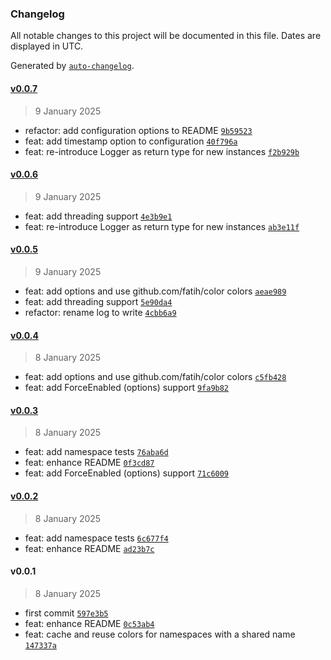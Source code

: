 ### Changelog

All notable changes to this project will be documented in this file. Dates are displayed in UTC.

Generated by [`auto-changelog`](https://github.com/CookPete/auto-changelog).

#### [v0.0.7](https://github.com/sev-wtf/debugo/compare/v0.0.6...v0.0.7)

> 9 January 2025

- refactor: add configuration options to README [`9b59523`](https://github.com/sev-wtf/debugo/commit/9b595234c763b5c8603e023a5737acae0de552ba)
- feat: add timestamp option to configuration [`40f796a`](https://github.com/sev-wtf/debugo/commit/40f796aeb50e5afd46f11a502ae8b851ec119cd4)
- feat: re-introduce Logger as return type for new instances [`f2b929b`](https://github.com/sev-wtf/debugo/commit/f2b929bdd0a219b38e2c7255ee0b8950137fc364)

#### [v0.0.6](https://github.com/sev-wtf/debugo/compare/v0.0.5...v0.0.6)

> 9 January 2025

- feat: add threading support [`4e3b9e1`](https://github.com/sev-wtf/debugo/commit/4e3b9e188c03c8b7124a5ce81e8f8d1150628795)
- feat: re-introduce Logger as return type for new instances [`ab3e11f`](https://github.com/sev-wtf/debugo/commit/ab3e11f695c188792fdef3a4dde9a0949997a9e6)

#### [v0.0.5](https://github.com/sev-wtf/debugo/compare/v0.0.4...v0.0.5)

> 9 January 2025

- feat: add options and use github.com/fatih/color colors [`aeae989`](https://github.com/sev-wtf/debugo/commit/aeae989ceef05df4f165575cfb9ad20348099e27)
- feat: add threading support [`5e90da4`](https://github.com/sev-wtf/debugo/commit/5e90da48dfa3720a8370f39eda73943bbb3b2850)
- refactor: rename log to write [`4cbb6a9`](https://github.com/sev-wtf/debugo/commit/4cbb6a9ff154ce0d1ed255a7c18e3e44ddbb3abd)

#### [v0.0.4](https://github.com/sev-wtf/debugo/compare/v0.0.3...v0.0.4)

> 8 January 2025

- feat: add options and use github.com/fatih/color colors [`c5fb428`](https://github.com/sev-wtf/debugo/commit/c5fb428d6b22f0f93d510730ef2ab7f712a20a86)
- feat: add ForceEnabled (options) support [`9fa9b82`](https://github.com/sev-wtf/debugo/commit/9fa9b82cbbd0a1066a586684fa854383956875eb)

#### [v0.0.3](https://github.com/sev-wtf/debugo/compare/v0.0.2...v0.0.3)

> 8 January 2025

- feat: add namespace tests [`76aba6d`](https://github.com/sev-wtf/debugo/commit/76aba6de2efe903d2ce9a43fdaef846b9216fa7c)
- feat: enhance README [`0f3cd87`](https://github.com/sev-wtf/debugo/commit/0f3cd87611056f53d6fbdaf2b98ee509d6cbc71e)
- feat: add ForceEnabled (options) support [`71c6009`](https://github.com/sev-wtf/debugo/commit/71c600920f8e6a8cdaf3b17a8ad3f189d3789c4f)

#### [v0.0.2](https://github.com/sev-wtf/debugo/compare/v0.0.1...v0.0.2)

> 8 January 2025

- feat: add namespace tests [`6c677f4`](https://github.com/sev-wtf/debugo/commit/6c677f4aed7b0de686f4aff8928668359ff215f8)
- feat: enhance README [`ad23b7c`](https://github.com/sev-wtf/debugo/commit/ad23b7c87c68ccc02dc983cdb0342f5fa2fa6ea9)

#### v0.0.1

> 8 January 2025

- first commit [`597e3b5`](https://github.com/sev-wtf/debugo/commit/597e3b57d0db850d85ad78e9d0230729ad5f8e5c)
- feat: enhance README [`0c53ab4`](https://github.com/sev-wtf/debugo/commit/0c53ab4f852256f537cb4a23f4ff354f7919e4a9)
- feat: cache and reuse colors for namespaces with a shared name [`147337a`](https://github.com/sev-wtf/debugo/commit/147337a4a2bb685a7d9d12442b0cc5526dec10b0)
